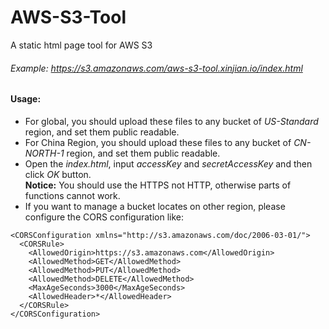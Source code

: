 AWS-S3-Tool
===========

A static html page tool for AWS S3

###### Example: <https://s3.amazonaws.com/aws-s3-tool.xinjian.io/index.html>

#### Usage:
  * For global, you should upload these files to any bucket of _US-Standard_ region, and set them public readable.
  * For China Region, you should upload these files to any bucket of _CN-NORTH-1_ region, and set them public readable.
  * Open the _index.html_, input _accessKey_ and _secretAccessKey_ and then click _OK_ button.   
   **Notice:** You should use the HTTPS not HTTP, otherwise parts of functions cannot work.
  * If you want to manage a bucket locates on other region, please configure the CORS configuration like:
   <?xml version="1.0" encoding="UTF-8"?>
    <CORSConfiguration xmlns="http://s3.amazonaws.com/doc/2006-03-01/">
      <CORSRule>
        <AllowedOrigin>https://s3.amazonaws.com</AllowedOrigin>
        <AllowedMethod>GET</AllowedMethod>
        <AllowedMethod>PUT</AllowedMethod>
        <AllowedMethod>DELETE</AllowedMethod>
        <MaxAgeSeconds>3000</MaxAgeSeconds>
        <AllowedHeader>*</AllowedHeader>
      </CORSRule>
    </CORSConfiguration>
     
